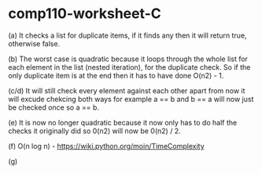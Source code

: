 # comp110-worksheet-C

(a) It checks a list for duplicate items, if it finds any then it will return true, otherwise false.

(b) The worst case is quadratic because it loops through the whole list for each element in the list (nested iteration), for the duplicate check. So if the only duplicate item is at the end then it has to have done O(n2) - 1.

(c/d) It will still check every element against each other apart from now it will excude chekcing both ways for example a == b and b == a will now just be checked once so a == b.

(e) It is now no longer quadratic because it now only has to do half the checks it originally did so 0(n2) will now be 0(n2) / 2.

(f) O(n log n) - https://wiki.python.org/moin/TimeComplexity

(g)
